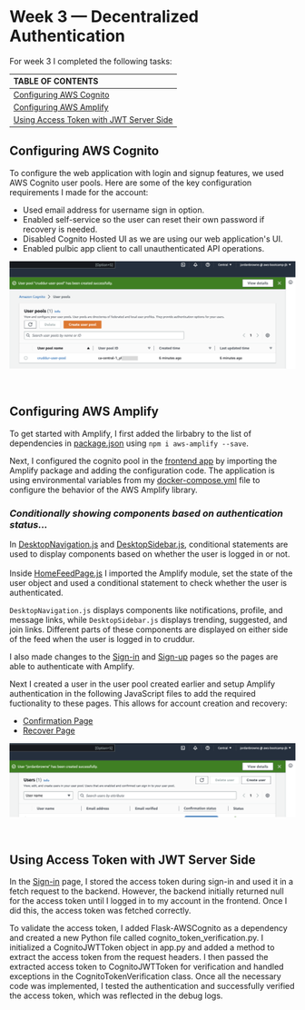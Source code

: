 # Week 3 — Decentralized Authentication

For week 3 I completed the following tasks:

| TABLE OF CONTENTS |
| :-------------- |
| [Configuring AWS Cognito](#configuring-aws-cognito) |
| [Configuring AWS Amplify](#configuring-aws-amplify) |
| [Using Access Token with JWT Server Side](#using-access-token-with-jwt-server-side) |


## Configuring AWS Cognito

To configure the web application with login and signup features, we used AWS Cognito user pools. Here are some of the key configuration requirements I made for the account:

- Used email address for username sign in option.
- Enabled self-service so the user can reset their own password if recovery is needed. 
- Disabled Cognito Hosted UI as we are using our web application's UI.
- Enabled pulbic app client to call unauthenticated API operations.


<p align="center">
<img src="assets/aws-cognito-user-pool-created.png" >
</p>
<br>


## Configuring AWS Amplify

To get started with Amplify, I first added the lirbabry to the list of dependencies in [package.json](../frontend-react-js/package.json) using `npm i aws-amplify --save`. 

Next, I configured the cognito pool in the [frontend app](../frontend-react-js/src/App.js ) by importing the Amplify package and adding the configuration code. The application is using environmental variables from my [docker-compose.yml](../docker-compose.yml) file to configure the behavior of the AWS Amplify library.

### ***Conditionally showing components based on authentication status...***

In [DesktopNavigation.js](../frontend-react-js/src/components/DesktopNavigation.js) and [DesktopSidebar.js](../frontend-react-js/src/components/DesktopSidebar.js), conditional statements are used to display components based on whether the user is logged in or not.
<br>
<br>
Inside [HomeFeedPage.js](../frontend-react-js/src/pages/HomeFeedPage.js) I imported the Amplify module, set the state of the user object and used a conditional statement to check whether the user is authenticated. 

`DesktopNavigation.js` displays components like notifications, profile, and message links, while `DesktopSidebar.js` displays trending, suggested, and join links. Different parts of these components are displayed on either side of the feed when the user is logged in to cruddur. 

I also made changes to the [Sign-in](../frontend-react-js/src/pages/SigninPage.js) and [Sign-up](frontend-react-js/src/pages/SignupPage.js) pages so the pages are able to authenticate with Amplify. 
  
Next I created a user in the user pool created earlier and setup Amplify authentication in the following JavaScript files to add the required fuctionality to these pages. This allows for account creation and recovery: 

- [Confirmation Page](../frontend-react-js/src/pages/ConfirmationPage.js) 
- [Recover Page](../frontend-react-js/src/pages/RecoverPage.js) 


<p align="center">
<img src="assets/user-pool-user-created.png" >
</p>
<br>





## Using Access Token with JWT Server Side

In the [Sign-in](../frontend-react-js/src/pages/SigninPage.js) page, I stored the access token during sign-in and used it in a fetch request to the backend. However, the backend initially returned null for the access token until I logged in to my account in the frontend. Once I did this, the access token was fetched correctly.

To validate the access token, I added Flask-AWSCognito as a dependency and created a new Python file called cognito_token_verification.py. I initialized a CognitoJWTToken object in app.py and added a method to extract the access token from the request headers. I then passed the extracted access token to CognitoJWTToken for verification and handled exceptions in the CognitoTokenVerification class. Once all the necessary code was implemented, I tested the authentication and successfully verified the access token, which was reflected in the debug logs.



